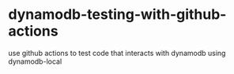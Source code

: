 # dynamodb-testing-with-github-actions
use github actions to test code that interacts with dynamodb using dynamodb-local
